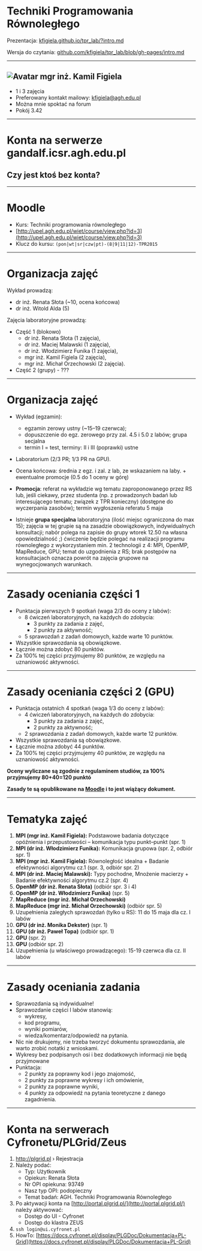 <!-- class: center, middle, inverse -->

# Techniki Programowania Równoległego

Prezentacja: [kfigiela.github.io/tpr_lab/?intro.md](http://kfigiela.github.io/tpr_lab/?intro.md)

Wersja do czytania: [github.com/kfigiela/tpr_lab/blob/gh-pages/intro.md](https://github.com/kfigiela/tpr_lab/blob/gh-pages/intro.md)

---
<!-- class: middle -->

## ![Avatar](http://olorin.info/av/av120.jpg) mgr inż. Kamil Figiela

* 1 i 3 zajęcia 
* Preferowany kontakt mailowy: [kfigiela@agh.edu.pl](mailto:kfigiela@agh.edu.pl)
* Można mnie spoktać na forum
* Pokój 3.42

---
<!-- class: center, middle -->

# Konta na serwerze gandalf.icsr.agh.edu.pl

## Czy jest ktoś bez konta?

---
<!-- class: middle -->

# Moodle

* Kurs: Techniki programowania równoległego
* [http://upel.agh.edu.pl/wiet/course/view.php?id=3](http://upel.agh.edu.pl/wiet/course/view.php?id=3)
* Klucz do kursu: `(pon|wt|sr|czw|pt)-(8|9|11|12)-TPR2015`

---
<!-- class: middle -->

# Organizacja zajęć

Wykład prowadzą:

* dr inż. Renata Słota (~10, ocena końcowa)
* dr inż. Witold Alda (5)

Zajęcia laboratoryjne prowadzą:

* Część 1 (blokowo)
  * dr inż. Renata Słota (1 zajęcia),
  * dr inż. Maciej Malawski (1 zajęcia),
  * dr inż. Włodzimierz Funika (1 zajęcia),
  * mgr inż. Kamil Figiela (2 zajęcia),
  * mgr inż. Michał Orzechowski (2 zajęcia).
* Część 2 (grupy) - ???

---
# Organizacja zajęć

* Wykład (egzamin):
  * egzamin zerowy ustny (~15–19 czerwca);
  * dopuszczenie do egz. zerowego przy zal. 4.5 i  5.0 z labów; grupa secjalna
  * termin I = test, terminy: II i III (poprawki) ustne
* Laboratorium (2/3 PR; 1/3 PR na GPU).
* Ocena końcowa: średnia z egz. i zal. z lab, ze wskazaniem na laby. + ewentualne promocje (0.5 do 1 oceny w górę)

* **Promocja**: referat na wykładzie wg tematu zaproponowanego przez RS lub, jeśli ciekawy, przez studenta (np. z prowadzonych  badań lub interesującego tematu; związek z TPR konieczny) (dostępne do wyczerpania zasobów); termin wygłoszenia referatu 5 maja
* Istnieje **grupa specjalna** laboratoryjna (ilość miejsc ograniczona do max 15); zajęcia w tej grupie są na zasadzie obowiązkowych,  indywidualnych konsultacji; nabór polega na zapisie do grupy wtorek 12.50 na własna opowiedzialność ;) ćwiczenie będzie polegać na realizacji programu równoległego z wykorzystaniem min. 2 technologii z 4: MPI, OpenMP, MapReduce, GPU; temat do uzgodnienia z RS; brak postępów na konsultacjach oznacza powrót na zajęcia grupowe na wynegocjowanych warunkach.


---

# Zasady oceniania części 1

* Punktacja pierwszych 9 spotkań (waga 2/3 do oceny z labów):
  * 8 ćwiczeń laboratoryjnych, na każdych do zdobycia:
    * 3 punkty za zadania z zajęć,
    * 2 punkty za aktywność;
  * 5 sprawozdań z zadań domowych, każde warte 10 punktów.
* Wszystkie sprawozdania są obowiązkowe.
* Łącznie można zdobyć 80 punktów.
* Za 100% tej części przyjmujemy 80 punktów, ze względu na uznaniowość aktywności.

---

# Zasady oceniania części 2 (GPU)

* Punktacja ostatnich 4 spotkań (waga 1/3 do oceny z labów):
  * 4 ćwiczeń laboratoryjnych, na każdych do zdobycia:
    * 3 punkty za zadania z zajęć,
    * 2 punkty za aktywność;
  * 2 sprawozdania z zadań domowych, każde warte 12 punktów.
* Wszystkie sprawozdania są obowiązkowe.
* Łącznie można zdobyć 44 punktów.
* Za 100% tej części przyjmujemy 40 punktów, ze względu na uznaniowość aktywności.

**Oceny wyliczane są zgodnie z regulaminem studiów, za 100% przyjmujemy 80+40=120 punktó**

**Zasady te są opublikowane na [Moodle](http://upel.agh.edu.pl/wiet/pluginfile.php/13641/mod_resource/content/1/zasady-2015.pdf) i to jest wiążący dokument.**

---
# Tematyka zajęć

1. **MPI (mgr inż. Kamil Figiela):** Podstawowe badania dotyczące opóźnienia i przepustowości – komunikacja typu punkt–punkt (spr. 1)
1. **MPI (dr inż. Włodzimierz Funika):** Komunikacja grupowa (spr. 2, odbiór spr. 1) 
1. **MPI (mgr inż. Kamil Figiela):** Równoległość idealna + Badanie efektywności algorytmu cz.1 (spr. 3, odbiór spr. 2)
1. **MPI (dr inż. Maciej Malawski):** Typy pochodne, Mnożenie macierzy + Badanie efektywności algorytmu cz.2 (spr. 4)
1. **OpenMP (dr inż. Renata Słota)** (odbiór spr. 3 i 4)
1. **OpenMP (dr inż. Włodzimierz Funika)** (spr. 5) 
1. **MapReduce (mgr inż. Michał Orzechowski)**
1. **MapReduce (mgr inż. Michał Orzechowski)** (odbiór spr. 5)
1. Uzupełnienia zaległych sprawozdań  (tylko u RS): 11 do 15 maja dla cz. I labów
1. **GPU (dr inż. Monika Dekster)** (spr. 1)
1. **GPU (dr inż. Paweł Topa)** (odbiór spr. 1)
1. **GPU** (spr. 2)
1. **GPU** (odbiór spr. 2)
1. Uzupełnienia (u właściwego prowadzącego): 15-19 czerwca dla cz. II labów

---
# Zasady oceniania zadania

* Sprawozdania są indywidualne!
* Sprawozdanie części I labów stanowią:
  * wykresy,
  * kod programu,
  * wyniki pomiarów,
  * wiedza/komentarz/odpowiedź na pytania.
* Nic nie drukujemy, nie trzeba tworzyć dokumentu sprawozdania, ale warto zrobić notatki z wnioskami.
* Wykresy bez podpisanych osi i bez dodatkowych informacji nie będą przyjmowane
* Punktacja:
  * 2 punkty za poprawny kod i jego znajomość,
  * 2 punkty za poprawne wykresy i ich omówienie,
  * 2 punkty za poprawne wyniki,
  * 4 punkty za odpowiedź na pytania teoretyczne z danego zagadnienia.


---
# Konta na serwerach Cyfronetu/PLGrid/Zeus

1. http://plgrid.pl › Rejestracja
2. Należy podać:
    * Typ: Użytkownik
    * Opiekun: Renata Słota
    * Nr OPI opiekuna: 93749
    * Nasz typ OPI: podopieczny
    * Temat badań: AGH. Techniki Programowania Równoległego
3. Po aktywacji konta na [http://portal.plgrid.pl/](http://portal.plgrid.pl/) należy aktywować:
    * Dostęp do UI - Cyfronet
    * Dostęp do klastra ZEUS
3. `ssh login@ui.cyfronet.pl`
4. HowTo: [https://docs.cyfronet.pl/display/PLGDoc/Dokumentacja+PL-Grid](https://docs.cyfronet.pl/display/PLGDoc/Dokumentacja+PL-Grid) 
